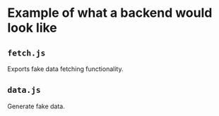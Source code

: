 # Example of what a backend would look like

## ```fetch.js```
Exports fake data fetching functionality.

## ```data.js```
Generate fake data. 